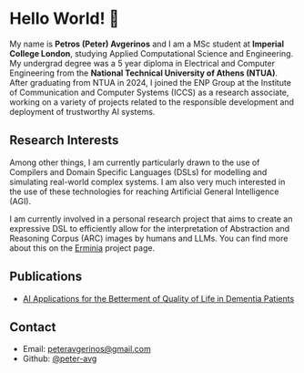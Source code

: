 # Hello World! 👋 

My name is **Petros (Peter) Avgerinos** and I am a MSc student at **Imperial College London**,
studying Applied Computational Science and Engineering. My undergrad degree was a 5 year
diploma in Electrical and Computer Engineering from the **National Technical University of Athens (NTUA)**.
After graduating from NTUA in 2024, I joined the ENP Group at the Institute of Communication and Computer Systems (ICCS)
as a research associate, working on a variety of projects related to the responsible development and deployment of trustworthy AI systems.

## Research Interests

Among other things, I am currently particularly drawn to the use of Compilers and  Domain
Specific Languages (DSLs) for modelling and simulating real-world complex systems.
I am also very much interested in the use of these technologies for reaching Artificial General Intelligence (AGI).

I am currently involved in a personal research project that aims to create an expressive 
DSL to efficiently allow for the interpretation of Abstraction and Reasoning Corpus (ARC) images 
by humans and LLMs. You can find more about this on the [Erminia](ermnia.md) project page.

## Publications

- [AI Applications for the Betterment of Quality of Life in Dementia Patients](https://dspace.lib.ntua.gr/xmlui/handle/123456789/61054?show=full)

## Contact

- Email: peteravgerinos@gmail.com
- Github: [@peter-avg](https://github.com/peter-avg)

